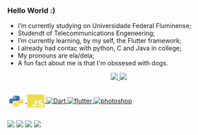 ### Hello World :)

- I’m currently studying on Universidade Federal Fluminense;
- Studendt of Telecommunications Engeneering;
- I’m currently learning, by my self, the Flutter framework;
- I already had contac with python, C and Java in college;
- My pronouns are ela/dela;
- A fun fact about me is that I'm obssesed with dogs.

<div align="center">
  <a href="https://github.com/araujonatali4">
  <img height="180em" src="https://github-readme-stats.vercel.app/api?username=araujonatali4&show_icons=true&theme=merko&include_all_commits=true&count_private=true"/>
  <img height="180em" src="https://github-readme-stats.vercel.app/api/top-langs/?username=araujonatali4&layout=compact&langs_count=7&theme=merko"/>
</div>
  
 ##
  
  <img align="center" alt="Python" height="30" width="40" src="https://raw.githubusercontent.com/devicons/devicon/master/icons/python/python-original.svg">
  <img align="center" alt="Js" height="30" width="40" src="https://raw.githubusercontent.com/devicons/devicon/master/icons/javascript/javascript-plain.svg">
  <img align="center" alt="Dart" height="30" width="40" src="https://cdn.jsdelivr.net/gh/devicons/devicon/icons/dart/dart-original.svg" />
  <img align="center" alt="flutter" height="30" width="40" src="https://cdn.jsdelivr.net/gh/devicons/devicon/icons/flutter/flutter-original.svg" />
  <img align="center" alt="photoshop" height="30" width="40" src="https://cdn.jsdelivr.net/gh/devicons/devicon/icons/photoshop/photoshop-plain.svg" />
  
  ##
  
  <div>
  <a href="https://instagram.com/natalia_araujo4" target="_blank"><img src="https://img.shields.io/badge/-Instagram-%23E4405F?style=for-the-badge&logo=instagram&logoColor=white" target="_blank"></a>
  <a href = "mailto:nataliaraujo2002@gmail.com"><img src="https://img.shields.io/badge/-Gmail-%23333?style=for-the-badge&logo=gmail&logoColor=white" target="_blank"></a>
  <a href="https://www.linkedin.com/in/natalia-araujo-a4741a195/" target="_blank"><img src="https://img.shields.io/badge/-LinkedIn-%230077B5?style=for-the-badge&logo=linkedin&logoColor=white" target="_blank"></a> 
  <a href="https://www.facebook.com/natalia.freitas.391082" target="_blank"><img src="https://img.shields.io/badge/Facebook-1877F2?style=for-the-badge&logo=facebook&logoColor=white"
</div>                                                                                 
                                            
